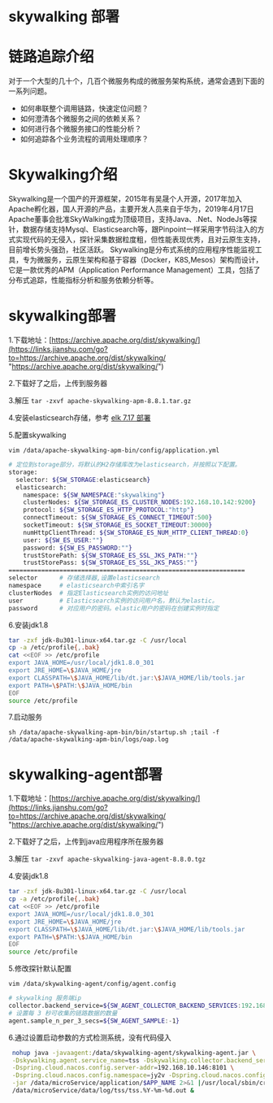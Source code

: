 # skywalking 部署

# 链路追踪介绍

对于一个大型的几十个，几百个微服务构成的微服务架构系统，通常会遇到下面的一系列问题。

- 如何串联整个调用链路，快速定位问题？
- 如何澄清各个微服务之间的依赖关系？
- 如何进行各个微服务接口的性能分析？
- 如何追踪各个业务流程的调用处理顺序？

# Skywalking介绍

Skywalking是一个国产的开源框架，2015年有吴晟个人开源，2017年加入Apache孵化器，国人开源的产品，主要开发人员来自于华为，2019年4月17日Apache董事会批准SkyWalking成为顶级项目，支持Java、.Net、NodeJs等探针，数据存储支持Mysql、Elasticsearch等，跟Pinpoint一样采用字节码注入的方式实现代码的无侵入，探针采集数据粒度粗，但性能表现优秀，且对云原生支持，目前增长势头强劲，社区活跃。
Skywalking是分布式系统的应用程序性能监视工具，专为微服务，云原生架构和基于容器（Docker，K8S,Mesos）架构而设计，它是一款优秀的APM（Application Performance Management）工具，包括了分布式追踪，性能指标分析和服务依赖分析等。

# skywalking部署

1.下载地址：[https://archive.apache.org/dist/skywalking/](https://links.jianshu.com/go?to=https://archive.apache.org/dist/skywalking/ "https://archive.apache.org/dist/skywalking/")

2.下载好了之后，上传到服务器

3.解压 `tar -zxvf apache-skywalking-apm-8.8.1.tar.gz`

4.安装elasticsearch存储，参考 [elk 7.17 部署](../ELK/elk%207.17%20部署.md)

5.配置skywalking

`vim /data/apache-skywalking-apm-bin/config/application.yml `

```bash
# 定位到storage部分，将默认的H2存储库改为elasticsearch，并按照以下配置。
storage:
  selector: ${SW_STORAGE:elasticsearch}
  elasticsearch:
    namespace: ${SW_NAMESPACE:"skywalking"}
    clusterNodes: ${SW_STORAGE_ES_CLUSTER_NODES:192.168.10.142:9200}
    protocol: ${SW_STORAGE_ES_HTTP_PROTOCOL:"http"}
    connectTimeout: ${SW_STORAGE_ES_CONNECT_TIMEOUT:500}
    socketTimeout: ${SW_STORAGE_ES_SOCKET_TIMEOUT:30000}
    numHttpClientThread: ${SW_STORAGE_ES_NUM_HTTP_CLIENT_THREAD:0}
    user: ${SW_ES_USER:""}
    password: ${SW_ES_PASSWORD:""}
    trustStorePath: ${SW_STORAGE_ES_SSL_JKS_PATH:""}
    trustStorePass: ${SW_STORAGE_ES_SSL_JKS_PASS:""}
=================================================================
selector      # 存储选择器,设置elasticsearch
namespace     # elasticsearch中索引名字
clusterNodes  # 指定Elasticsearch实例的访问地址
user          # Elasticsearch实例的访问用户名，默认为elastic。
password      # 对应用户的密码。elastic用户的密码在创建实例时指定
```

6.安装jdk1.8

```bash
tar -zxf jdk-8u301-linux-x64.tar.gz -C /usr/local
cp -a /etc/profile{,.bak}
cat <<EOF >> /etc/profile 
export JAVA_HOME=/usr/local/jdk1.8.0_301
export JRE_HOME=\$JAVA_HOME/jre
export CLASSPATH=\$JAVA_HOME/lib/dt.jar:\$JAVA_HOME/lib/tools.jar
export PATH=\$PATH:\$JAVA_HOME/bin
EOF
source /etc/profile
```

7.启动服务

`sh /data/apache-skywalking-apm-bin/bin/startup.sh ;tail -f /data/apache-skywalking-apm-bin/logs/oap.log`

# skywalking-agent部署

1.下载地址：[https://archive.apache.org/dist/skywalking/](https://links.jianshu.com/go?to=https://archive.apache.org/dist/skywalking/ "https://archive.apache.org/dist/skywalking/")

2.下载好了之后，上传到java应用程序所在服务器

3.解压 `tar -zxvf apache-skywalking-java-agent-8.8.0.tgz`

4.安装jdk1.8

```bash
tar -zxf jdk-8u301-linux-x64.tar.gz -C /usr/local
cp -a /etc/profile{,.bak}
cat <<EOF >> /etc/profile 
export JAVA_HOME=/usr/local/jdk1.8.0_301
export JRE_HOME=\$JAVA_HOME/jre
export CLASSPATH=\$JAVA_HOME/lib/dt.jar:\$JAVA_HOME/lib/tools.jar
export PATH=\$PATH:\$JAVA_HOME/bin
EOF
source /etc/profile
```

5.修改探针默认配置&#x20;

`vim /data/skywalking-agent/config/agent.config`

```bash
# skywalking 服务端ip
collector.backend_service=${SW_AGENT_COLLECTOR_BACKEND_SERVICES:192.168.10.142:11800}
# 设置每 3 秒可收集的链路数据的数量
agent.sample_n_per_3_secs=${SW_AGENT_SAMPLE:-1}
```

6.通过设置启动参数的方式检测系统，没有代码侵入

```bash
 nohup java -javaagent:/data/skywalking-agent/skywalking-agent.jar \
 -Dskywalking.agent.service_name=tss -Dskywalking.collector.backend_service=192.168.10.142:11800 \
 -Dspring.cloud.nacos.config.server-addr=192.168.10.146:8101 \
 -Dspring.cloud.nacos.config.namespace=jy2v -Dspring.cloud.nacos.config.enabled=true \
 -jar /data/microService/application/$APP_NAME 2>&1 |/usr/local/sbin/cronolog \
 /data/microService/data/log/tss/tss.%Y-%m-%d.out &
```
